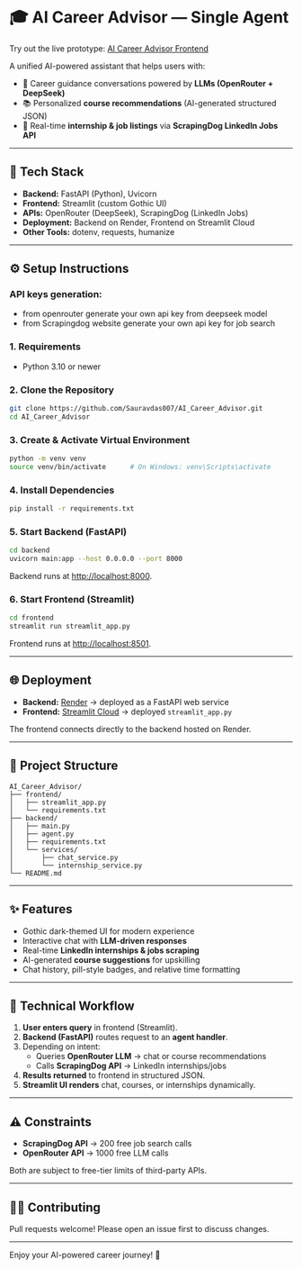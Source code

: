 # 🎓 AI Career Advisor — Single Agent

Try out the live prototype: [AI Career Advisor Frontend](https://aicareeradvisorfrontend-lpqoeddqgwttzjahdnhuzk.streamlit.app/)

A unified AI-powered assistant that helps users with:
- 💬 Career guidance conversations powered by **LLMs (OpenRouter + DeepSeek)**
- 📚 Personalized **course recommendations** (AI-generated structured JSON)
- 🎯 Real-time **internship & job listings** via **ScrapingDog LinkedIn Jobs API**

---

## 🚀 Tech Stack

- **Backend:** FastAPI (Python), Uvicorn
- **Frontend:** Streamlit (custom Gothic UI)
- **APIs:** OpenRouter (DeepSeek), ScrapingDog (LinkedIn Jobs)
- **Deployment:** Backend on Render, Frontend on Streamlit Cloud
- **Other Tools:** dotenv, requests, humanize

---

## ⚙️ Setup Instructions

### API keys generation:
- from openrouter generate your own api key from deepseek model
- from Scrapingdog website generate your own api key for job search 

### 1. Requirements
- Python 3.10 or newer

### 2. Clone the Repository
```bash
git clone https://github.com/Sauravdas007/AI_Career_Advisor.git
cd AI_Career_Advisor
```

### 3. Create & Activate Virtual Environment
```bash
python -m venv venv
source venv/bin/activate      # On Windows: venv\Scripts\activate
```

### 4. Install Dependencies
```bash
pip install -r requirements.txt
```

### 5. Start Backend (FastAPI)
```bash
cd backend
uvicorn main:app --host 0.0.0.0 --port 8000
```
Backend runs at [http://localhost:8000](http://localhost:8000).

### 6. Start Frontend (Streamlit)
```bash
cd frontend
streamlit run streamlit_app.py
```
Frontend runs at [http://localhost:8501](http://localhost:8501).

---

## 🌐 Deployment

- **Backend:** [Render](https://render.com) → deployed as a FastAPI web service  
- **Frontend:** [Streamlit Cloud](https://streamlit.io/cloud) → deployed `streamlit_app.py`  

The frontend connects directly to the backend hosted on Render.

---

## 📂 Project Structure

```
AI_Career_Advisor/
├── frontend/
│   ├── streamlit_app.py
│   └── requirements.txt
├── backend/
│   ├── main.py
│   ├── agent.py
│   ├── requirements.txt
│   └── services/
│       ├── chat_service.py
│       └── internship_service.py
└── README.md
```

---

## ✨ Features

- Gothic dark-themed UI for modern experience  
- Interactive chat with **LLM-driven responses**  
- Real-time **LinkedIn internships & jobs scraping**  
- AI-generated **course suggestions** for upskilling  
- Chat history, pill-style badges, and relative time formatting  

---

## 🔄 Technical Workflow

1. **User enters query** in frontend (Streamlit).  
2. **Backend (FastAPI)** routes request to an **agent handler**.  
3. Depending on intent:  
   - Queries **OpenRouter LLM** → chat or course recommendations  
   - Calls **ScrapingDog API** → LinkedIn internships/jobs  
4. **Results returned** to frontend in structured JSON.  
5. **Streamlit UI renders** chat, courses, or internships dynamically.  

---

## ⚠️ Constraints

- **ScrapingDog API** → 200 free job search calls  
- **OpenRouter API** → 1000 free LLM calls  

Both are subject to free-tier limits of third-party APIs.

---

## 👨‍💻 Contributing

Pull requests welcome! Please open an issue first to discuss changes.

---

Enjoy your AI-powered career journey! 🚀

